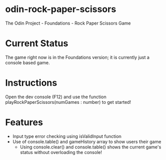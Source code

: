 # odin-rock-paper-scissors

The Odin Project - Foundations - Rock Paper Scissors Game

# Current Status

The game right now is in the Foundations version; it is currently just a console based game.

# Instructions

Open the dev console (F12) and use the function playRockPaperScissors(numGames : number) to get started!

# Features

- Input type error checking using isValidInput function
- Use of console.table() and gameHistory array to show users their game
  - Using console.clear() and console.table() shows the current game's status without overloading the console!
